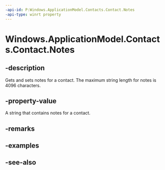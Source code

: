 ```yaml
---
-api-id: P:Windows.ApplicationModel.Contacts.Contact.Notes
-api-type: winrt property
---
```


<!-- Property syntax
public string Notes { get;  set; }
-->

# Windows.ApplicationModel.Contacts.Contact.Notes

## -description
Gets and sets notes for a contact. The maximum string length for notes is 4096 characters.

## -property-value
A string that contains notes for a contact.

## -remarks

## -examples

## -see-also

